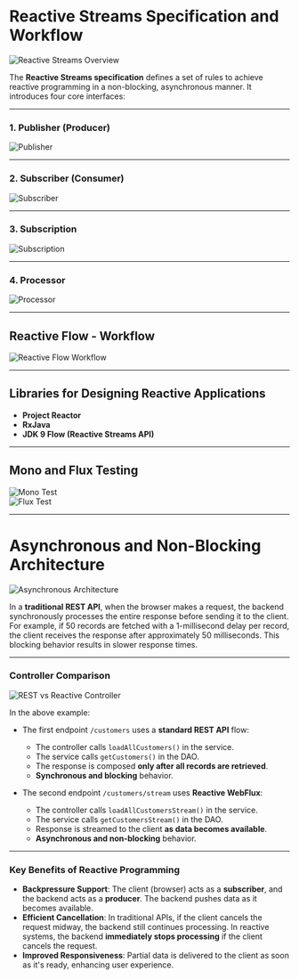 # Reactive Streams Specification and Workflow

![Reactive Streams Overview](https://github.com/user-attachments/assets/194f0f08-d6a7-4906-8213-9bba61d7b139)

The **Reactive Streams specification** defines a set of rules to achieve reactive programming in a non-blocking, asynchronous manner. It introduces four core interfaces:

---

### 1. Publisher (Producer)

![Publisher](https://github.com/user-attachments/assets/65e34443-1b7a-4bea-a7f2-93078843d099)

---

### 2. Subscriber (Consumer)

![Subscriber](https://github.com/user-attachments/assets/5abfe9c4-8b02-4ac7-b4dd-5405f54a2c53)

---

### 3. Subscription

![Subscription](https://github.com/user-attachments/assets/387c1c4a-40bf-40ac-a5be-6519f2dff23c)

---

### 4. Processor

![Processor](https://github.com/user-attachments/assets/f96f0a83-d154-4138-a300-8fd03d615b19)

---

## Reactive Flow - Workflow

![Reactive Flow Workflow](https://github.com/user-attachments/assets/cfeab29f-f9fd-4b84-ae58-2029d8d20616)

---

## Libraries for Designing Reactive Applications

- **Project Reactor**
- **RxJava**
- **JDK 9 Flow (Reactive Streams API)**

---

## Mono and Flux Testing

![Mono Test](https://github.com/user-attachments/assets/32a2e8b3-6f71-4b8a-9b3d-acb6481cb2a7)  
![Flux Test](https://github.com/user-attachments/assets/406c88d5-8c40-4dd5-842d-fb276be88873)

---

# Asynchronous and Non-Blocking Architecture

![Asynchronous Architecture](https://github.com/user-attachments/assets/0c984e72-26f4-4868-9eae-9862470ca890)

In a **traditional REST API**, when the browser makes a request, the backend synchronously processes the entire response before sending it to the client. For example, if 50 records are fetched with a 1-millisecond delay per record, the client receives the response after approximately 50 milliseconds. This blocking behavior results in slower response times.

---

### Controller Comparison

![REST vs Reactive Controller](https://github.com/user-attachments/assets/2904a808-8c8b-4ffe-9572-48a21a409b2e)

In the above example:

- The first endpoint `/customers` uses a **standard REST API** flow:
    - The controller calls `loadAllCustomers()` in the service.
    - The service calls `getCustomers()` in the DAO.
    - The response is composed **only after all records are retrieved**.
    - **Synchronous and blocking** behavior.

- The second endpoint `/customers/stream` uses **Reactive WebFlux**:
    - The controller calls `loadAllCustomersStream()` in the service.
    - The service calls `getCustomersStream()` in the DAO.
    - Response is streamed to the client **as data becomes available**.
    - **Asynchronous and non-blocking** behavior.

---

### Key Benefits of Reactive Programming

- **Backpressure Support**: The client (browser) acts as a **subscriber**, and the backend acts as a **producer**. The backend pushes data as it becomes available.
- **Efficient Cancellation**: In traditional APIs, if the client cancels the request midway, the backend still continues processing. In reactive systems, the backend **immediately stops processing** if the client cancels the request.
- **Improved Responsiveness**: Partial data is delivered to the client as soon as it's ready, enhancing user experience.
